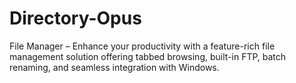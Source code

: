 # Directory-Opus
File Manager – Enhance your productivity with a feature-rich file management solution offering tabbed browsing, built-in FTP, batch renaming, and seamless integration with Windows.
